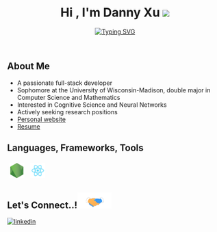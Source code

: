 <h1 align="center"><b>Hi , I'm Danny Xu </b><img src="https://media.giphy.com/media/hvRJCLFzcasrR4ia7z/giphy.gif" width="35"></h1>

<p align="center">
<a href="https://git.io/typing-svg"><img src="https://readme-typing-svg.demolab.com?font=Fira+Code&pause=1000&color=BD93F9&background=282A3600&center=true&width=435&lines=Full+Stack+Developer;and+CS+%26+Math+undegrad+%40+UW-Madison" alt="Typing SVG" /></a>
</p>
<br/>

## **About Me**
- A passionate full-stack developer
- Sophomore at the University of Wisconsin-Madison, double major in Computer Science and Mathematics
- Interested in Cognitive Science and Neural Networks
- Actively seeking research positions
- [Personal website](https://dannydxu1.github.io/)
- [Resume](https://docs.google.com/document/d/1jpnjI0wA5ARTOGLZbLcNiUAbX0kasQvd/edit?usp=sharing&ouid=100777966932139776708&rtpof=true&sd=true)


## **Languages, Frameworks, Tools**
<p float="left">
<img style="padding:5px;" align="center" alt="NodeJS" width="35px" src="https://raw.githubusercontent.com/github/explore/80688e429a7d4ef2fca1e82350fe8e3517d3494d/topics/nodejs/nodejs.png"/>
<img style="padding:5px;" align="center" alt="ReactJs" width="35px" src="https://raw.githubusercontent.com/github/explore/80688e429a7d4ef2fca1e82350fe8e3517d3494d/topics/react/react.png"/>
</p>

## <b> Let's Connect..!</b><img src="https://github.com/0xAbdulKhalid/0xAbdulKhalid/raw/main/assets/mdImages/handshake.gif" width ="80">
<div align='left'>

<a href="https://linkedin.com/in/dannydxu1" target="_blank">
<img src="https://img.shields.io/badge/linkedin:  dannydxu1-%2300acee.svg?color=405DE6&style=for-the-badge&logo=linkedin&logoColor=white" alt=linkedin style="margin-bottom: 5px;"/>
</a>
